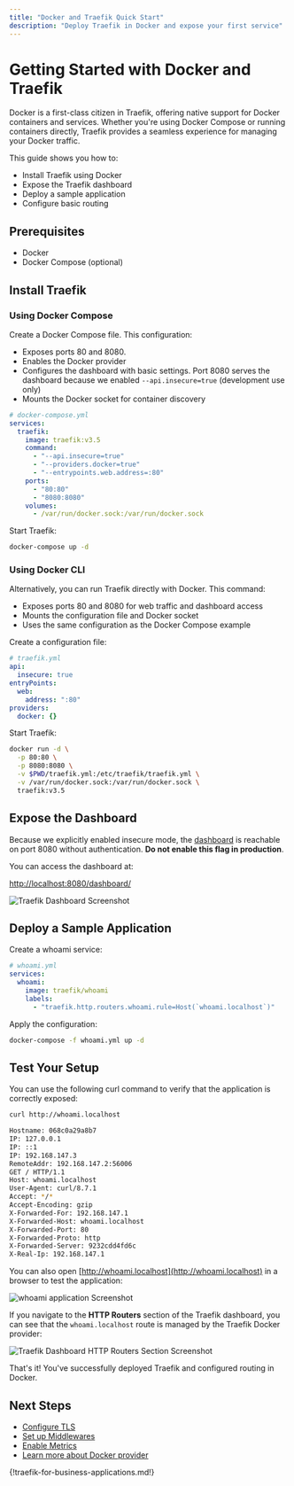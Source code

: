 ```yaml
---
title: "Docker and Traefik Quick Start"
description: "Deploy Traefik in Docker and expose your first service"
---
```


# Getting Started with Docker and Traefik

Docker is a first-class citizen in Traefik, offering native support for Docker containers and services. 
Whether you're using Docker Compose or running containers directly, Traefik provides a seamless experience for managing your Docker traffic.

This guide shows you how to:

- Install Traefik using Docker
- Expose the Traefik dashboard
- Deploy a sample application
- Configure basic routing

## Prerequisites

- Docker 
- Docker Compose (optional)

## Install Traefik

### Using Docker Compose

Create a Docker Compose file. 
This configuration:

- Exposes ports 80 and 8080. 
- Enables the Docker provider
- Configures the dashboard with basic settings. Port 8080 serves the dashboard because we enabled `--api.insecure=true` (development use only)
- Mounts the Docker socket for container discovery

```yaml
# docker-compose.yml
services:
  traefik:
    image: traefik:v3.5
    command:
      - "--api.insecure=true"
      - "--providers.docker=true"
      - "--entrypoints.web.address=:80"
    ports:
      - "80:80"
      - "8080:8080"
    volumes:
      - /var/run/docker.sock:/var/run/docker.sock
```

Start Traefik:

```bash
docker-compose up -d
```

### Using Docker CLI

Alternatively, you can run Traefik directly with Docker. 
This command:

- Exposes ports 80 and 8080 for web traffic and dashboard access
- Mounts the configuration file and Docker socket
- Uses the same configuration as the Docker Compose example

Create a configuration file:

```yaml
# traefik.yml
api:
  insecure: true
entryPoints:
  web:
    address: ":80"
providers:
  docker: {}
```

Start Traefik:

```bash
docker run -d \
  -p 80:80 \
  -p 8080:8080 \
  -v $PWD/traefik.yml:/etc/traefik/traefik.yml \
  -v /var/run/docker.sock:/var/run/docker.sock \
  traefik:v3.5
```

## Expose the Dashboard

Because we explicitly enabled insecure mode, the [dashboard](../reference/install-configuration/api-dashboard.md) is reachable on port 8080 without authentication. 
**Do not enable this flag in production**.

You can access the dashboard at:

[http://localhost:8080/dashboard/](http://localhost:8080/dashboard/)

![Traefik Dashboard Screenshot](../assets/img/getting-started/traefik-dashboard.png)

## Deploy a Sample Application

Create a whoami service:

```yaml
# whoami.yml
services:
  whoami:
    image: traefik/whoami
    labels:
      - "traefik.http.routers.whoami.rule=Host(`whoami.localhost`)"
```

Apply the configuration:

```bash
docker-compose -f whoami.yml up -d
```

## Test Your Setup

You can use the following curl command to verify that the application is correctly exposed:

```bash
curl http://whoami.localhost

Hostname: 068c0a29a8b7
IP: 127.0.0.1
IP: ::1
IP: 192.168.147.3
RemoteAddr: 192.168.147.2:56006
GET / HTTP/1.1
Host: whoami.localhost
User-Agent: curl/8.7.1
Accept: */*
Accept-Encoding: gzip
X-Forwarded-For: 192.168.147.1
X-Forwarded-Host: whoami.localhost
X-Forwarded-Port: 80
X-Forwarded-Proto: http
X-Forwarded-Server: 9232cdd4fd6c
X-Real-Ip: 192.168.147.1
```

You can also open [http://whoami.localhost](http://whoami.localhost) in a browser to test the application:

![whoami application Screenshot](../assets/img/getting-started/whoami-localhost.png)

If you navigate to the **HTTP Routers** section of the Traefik dashboard, you can see that the `whoami.localhost` route is managed by the Traefik Docker provider:

![Traefik Dashboard HTTP Routers Section Screenshot](../assets/img/getting-started/docker-router.png)

That's it! You've successfully deployed Traefik and configured routing in Docker.

## Next Steps

- [Configure TLS](../reference/routing-configuration/http/tls/overview.md)
- [Set up Middlewares](../reference/routing-configuration/http/middlewares/overview.md)
- [Enable Metrics](../reference/install-configuration/observability/metrics.md)
- [Learn more about Docker provider](../reference/install-configuration/providers/docker.md)

{!traefik-for-business-applications.md!}
